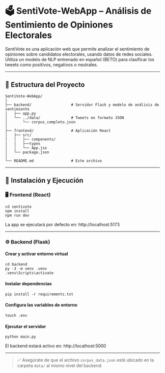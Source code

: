 # 🗳️ SentiVote-WebApp – Análisis de Sentimiento de Opiniones Electorales

SentiVote es una aplicación web que permite analizar el sentimiento de opiniones sobre candidatos electorales, usando datos de redes sociales. Utiliza un modelo de NLP entrenado en español (BETO) para clasificar los tweets como positivos, negativos o neutrales.

---

## 📁 Estructura del Proyecto

    SentiVote-WebApp/
    │
    ├── backend/                  # Servidor Flask y modelo de análisis de sentimiento
    │   ├── app.py
    │   └── ../data/              # Tweets en formato JSON
    │       └── corpus_completo.json
    │
    ├── frontend/                 # Aplicación React
    │   ├── src/
    │   │   ├── components/
    |   |   ├──types
    │   │   └── App.jsx
    │   └── package.json
    │
    └── README.md                 # Este archivo

---

## 🚀 Instalación y Ejecución

### 🖥️ Frontend (React)

    cd sentivote
    npm install
    npm run dev

La app se ejecutará por defecto en: http://localhost:5173

---

### ⚙️ Backend (Flask)

#### Crear y activar entorno virtual

    cd backend
    py -3 -m venv .venv
    .venv\Scripts\activate

#### Instalar dependencias

    pip install -r requirements.txt

#### Configura las variables de entorno

    touch .env

#### Ejecutar el servidor

    python main.py

El backend estará activo en: http://localhost:5000

---

> ✅ Asegúrate de que el archivo `corpus_data.json` esté ubicado en la carpeta `data/` al mismo nivel del backend.
